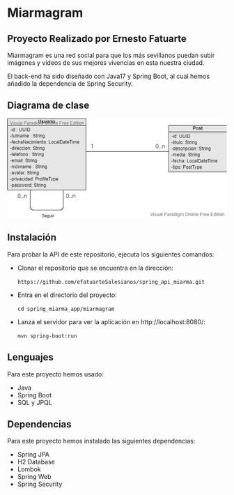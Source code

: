 # Miarmagram
## Proyecto Realizado por Ernesto Fatuarte

Miarmagram es una red social para que los más sevillanos puedan subir imágenes y vídeos de sus mejores vivencias en esta nuestra ciudad.

El back-end ha sido diseñado con Java17 y Spring Boot, al cual hemos añadido la dependencia de Spring Security.

## Diagrama de clase
![Diagrama de Clases](https://github.com/efatuarteSalesianos/spring_api_miarma/blob/main/DiagramaClases_MiarmaAPI.png)

## Instalación

Para probar la API de este repositorio, ejecuta los siguientes comandos:
- Clonar el repositorio que se encuentra en la dirección:

  ``` https://github.com/efatuarteSalesianos/spring_api_miarma.git ```
- Entra en el directorio del proyecto:

  ``` cd spring_miarma_app/miarmagram ```
- Lanza el servidor para ver la aplicación en http://localhost:8080/:

  ``` mvn spring-boot:run ```

## Lenguajes

Para este proyecto hemos usado:
- Java
- Spring Boot
- SQL y JPQL

## Dependencias

Para este proyecto hemos instalado las siguientes dependencias:
- Spring JPA
- H2 Database
- Lombok
- Spring Web
- Spring Security